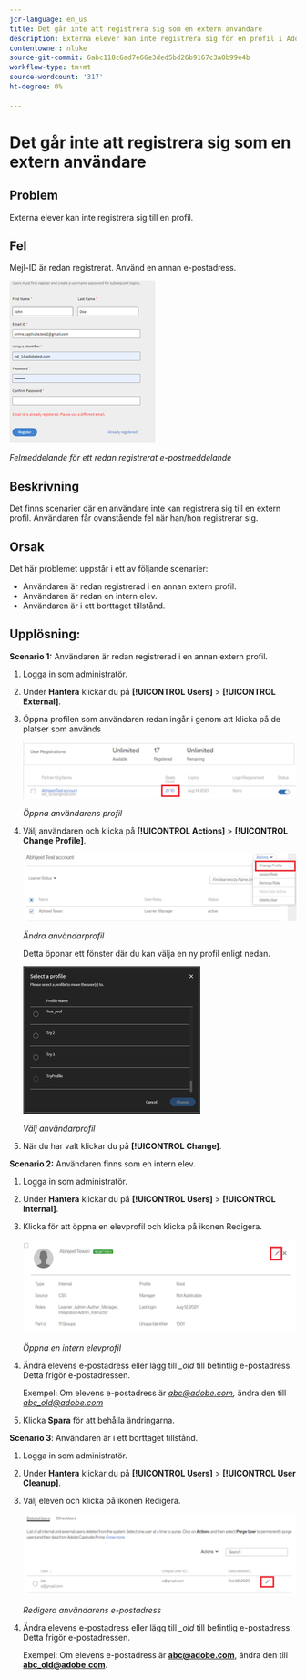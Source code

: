 ```yaml
---
jcr-language: en_us
title: Det går inte att registrera sig som en extern användare
description: Externa elever kan inte registrera sig för en profil i Adobe Learning Manager.
contentowner: nluke
source-git-commit: 6abc118c6ad7e66e3ded5bd26b9167c3a0b99e4b
workflow-type: tm+mt
source-wordcount: '317'
ht-degree: 0%

---
```




# Det går inte att registrera sig som en extern användare

## Problem

Externa elever kan inte registrera sig till en profil.

## Fel

Mejl-ID är redan registrerat. Använd en annan e-postadress.

![](assets/cp-register-profile.png)

*Felmeddelande för ett redan registrerat e-postmeddelande*

## Beskrivning

Det finns scenarier där en användare inte kan registrera sig till en extern profil. Användaren får ovanstående fel när han/hon registrerar sig.

## Orsak

Det här problemet uppstår i ett av följande scenarier:

* Användaren är redan registrerad i en annan extern profil.
* Användaren är redan en intern elev.
* Användaren är i ett borttaget tillstånd.

## Upplösning:

**Scenario 1:** Användaren är redan registrerad i en annan extern profil.

1. Logga in som administratör.
1. Under **Hantera** klickar du på **[!UICONTROL Users]** > **[!UICONTROL External]**.
1. Öppna profilen som användaren redan ingår i genom att klicka på de platser som används

   ![](assets/cp-seats-used.png)

   *Öppna användarens profil*

1. Välj användaren och klicka på **[!UICONTROL Actions]** > **[!UICONTROL Change Profile]**.

   ![](assets/cp-change-profile.png)

   *Ändra användarprofil*

   Detta öppnar ett fönster där du kan välja en ny profil enligt nedan.

   ![](assets/cp-select-profiles.png)

   *Välj användarprofil*

1. När du har valt klickar du på **[!UICONTROL Change]**.

**Scenario 2:** Användaren finns som en intern elev.

1. Logga in som administratör.
1. Under **Hantera** klickar du på **[!UICONTROL Users]** > **[!UICONTROL Internal]**.
1. Klicka för att öppna en elevprofil och klicka på ikonen Redigera.

   ![](assets/cp-internal-learner.png)

   *Öppna en intern elevprofil*

1. Ändra elevens e-postadress eller lägg till *_old* till befintlig e-postadress. Detta frigör e-postadressen.

   Exempel: Om elevens e-postadress är *<abc@adobe.com>,* ändra den till *<abc_old@adobe.com>*

1. Klicka **Spara** för att behålla ändringarna.

**Scenario 3**: Användaren är i ett borttaget tillstånd.

1. Logga in som administratör.
1. Under **Hantera** klickar du på **[!UICONTROL Users]** > **[!UICONTROL User Cleanup]**.
1. Välj eleven och klicka på ikonen Redigera.

   ![](assets/cp-deleted-learner.png)

   *Redigera användarens e-postadress*

1. Ändra elevens e-postadress eller lägg till *_old* till befintlig e-postadress. Detta frigör e-postadressen.

   Exempel: Om elevens e-postadress är **<abc@adobe.com>**, ändra den till **<abc_old@adobe.com>**.
